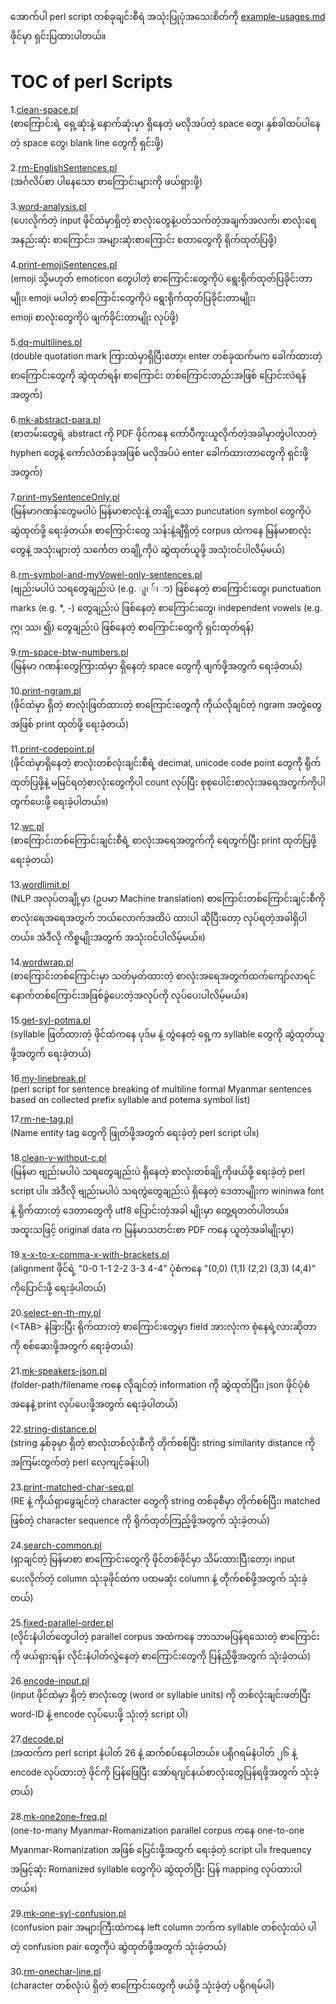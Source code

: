 အောက်ပါ perl script တစ်ခုချင်းစီရဲ အသုံးပြုပုံအသေးစိတ်ကို [example-usages.md](https://github.com/ye-kyaw-thu/tools/blob/master/perl/example-usages.md) ဖိုင်မှာ ရှင်းပြထားပါတယ်။  

# TOC of perl Scripts

1.[clean-space.pl](https://github.com/ye-kyaw-thu/tools/blob/master/perl/clean-space.pl)  
  (စာကြောင်းရဲ့ ရှေ့ဆုံးနဲ့ နောက်ဆုံးမှာ ရှိနေတဲ့ မလိုအပ်တဲ့ space တွေ၊ နှစ်ခါထပ်ပါနေတဲ့ space တွေ၊ blank line တွေကို ရှင်းဖို့)  
   
2.[rm-EnglishSentences.pl](https://github.com/ye-kyaw-thu/tools/blob/master/perl/rm-EnglishSentences.pl)  
  (အင်္ဂလိပ်စာ ပါနေသော စာကြောင်းများကို ဖယ်ရှားဖို့)  
   
3.[word-analysis.pl](https://github.com/ye-kyaw-thu/tools/blob/master/perl/word-analysis.pl)  
  (ပေးလိုက်တဲ့ input ဖိုင်ထဲမှာရှိတဲ့ စာလုံးတွေနဲ့ပတ်သက်တဲ့အချက်အလက်၊ စာလုံးရေအနည်းဆုံး စာကြောင်း၊ အများဆုံးစာကြောင်း စတာတွေကို ရိုက်ထုတ်ပြဖို့)  
   
4.[print-emojiSentences.pl](https://github.com/ye-kyaw-thu/tools/blob/master/perl/print-emojiSentences.pl)  
  (emoji သို့မဟုတ် emoticon တွေပါတဲ့ စာကြောင်းတွေကိုပဲ ရွေးရိုက်ထုတ်ပြခိုင်းတာမျိုး၊ emoji မပါတဲ့ စာကြောင်းတွေကိုပဲ ရွေးရိုက်ထုတ်ပြခိုင်းတာမျိုး၊  
    emoji စာလုံးတွေကိုပဲ ဖျက်ခိုင်းတာမျိုး လုပ်ဖို့)  
    
5.[dq-multilines.pl](https://github.com/ye-kyaw-thu/tools/blob/master/perl/dq-multilines.pl)  
  (double quotation mark ကြားထဲမှာရှိပြီးတော့၊ enter တစ်ခုထက်မက ခေါက်ထားတဲ့ စာကြောင်းတွေကို ဆွဲထုတ်ရန်၊ စာကြောင်း တစ်ကြောင်းတည်းအဖြစ် ပြောင်းလဲရန် အတွက်)
   
6.[mk-abstract-para.pl](https://github.com/ye-kyaw-thu/tools/blob/master/perl/mk-abstract-para.pl)  
  (စာတမ်းတွေရဲ့ abstract ကို PDF ဖိုင်ကနေ ကော်ပီကူးယူလိုက်တဲ့အခါမှာတွဲပါလာတဲ့ hyphen တွေနဲ့ ကော်လံတစ်ခုအဖြစ် မလိုအပ်ပဲ enter ခေါက်ထားတာတွေကို ရှင်းဖို့အတွက်)  
   
7.[print-mySentenceOnly.pl](https://github.com/ye-kyaw-thu/tools/blob/master/perl/print-mySentenceOnly.pl)  
  (မြန်မာဂဏန်းတွေမပါပဲ မြန်မာစာလုံးနဲ့ တချို့သော puncutation symbol တွေကိုပဲ ဆွဲထုတ်ဖို့ ရေးခဲ့တယ်။ စာကြောင်းတွေ သန်းနဲ့ချီရှိတဲ့ corpus ထဲကနေ မြန်မာစာလုံးတွေနဲ့ အသုံးများတဲ့       သင်္ကေတ တချို့ကိုပဲ ဆွဲထုတ်ယူဖို့ အသုံးဝင်ပါလိမ့်မယ်)  
   
8.[rm-symbol-and-myVowel-only-sentences.pl](https://github.com/ye-kyaw-thu/tools/blob/master/perl/rm-symbol-and-myVowel-only-sentences.pl)  
  (ဗျည်းမပါပဲ သရတွေချည်းပဲ (e.g. ျ၊ ်၊ ာ) ဖြစ်နေတဲ့ စာကြောင်းတွေ၊ punctuation marks (e.g. \*, -) တွေချည်းပဲ ဖြစ်နေတဲ့ စာကြောင်းတွေ၊ independent vowels   (e.g. ဣ၊ ဿ၊ ၍) တွေချည်းပဲ ဖြစ်နေတဲ့ စာကြောင်းတွေကို ရှင်းထုတ်ရန်)  
   
9.[rm-space-btw-numbers.pl](https://github.com/ye-kyaw-thu/tools/blob/master/perl/rm-space-btw-numbers.pl)  
  (မြန်မာ ဂဏန်းတွေကြားထဲမှာ ရှိနေတဲ့ space တွေကို ဖျက်ဖို့အတွက် ရေးခဲ့တယ်)  
   
10.[print-ngram.pl](https://github.com/ye-kyaw-thu/tools/blob/master/perl/print-ngram.pl)  
   (ဖိုင်ထဲမှာ ရှိတဲ့ စာလုံးဖြတ်ထားတဲ့ စာကြောင်းတွေကို ကိုယ်လိုချင်တဲ့ ngram အတွဲတွေအဖြစ် print ထုတ်ဖို့ ရေးခဲ့တယ်)  
   
11.[print-codepoint.pl](https://github.com/ye-kyaw-thu/tools/blob/master/perl/print-codepoint.pl)  
   (ဖိုင်ထဲမှာရှိနေတဲ့ စာလုံးတစ်လုံးချင်းစီရဲ့ decimal, unicode code point တွေကို ရိုက်ထုတ်ပြဖို့နဲ့ မမြင်ရတဲ့စာလုံးတွေကိုပါ count လုပ်ပြီး စုစုပေါင်းစာလုံးအရေအတွက်ကိုပါ တွက်ပေးဖို့ ရေးခဲ့ပါတယ်။) 
   
12.[wc.pl](https://github.com/ye-kyaw-thu/tools/blob/master/perl/wc.pl)  
   (စာကြောင်းတစ်ကြောင်းချင်းစီရဲ့ စာလုံးအရေအတွက်ကို ရေတွက်ပြီး print ထုတ်ပြဖို့ ရေးခဲ့တယ်)  
    
13.[wordlimit.pl](https://github.com/ye-kyaw-thu/tools/blob/master/perl/wordlimit.pl)  
   (NLP အလုပ်တချို့မှာ (ဥပမာ Machine translation) စာကြောင်းတစ်ကြောင်းချင်းစီကို စာလုံးရေအရေအတွက် ဘယ်လောက်အထိပဲ ထားပါ ဆိုပြီးတော့ လုပ်ရတဲ့အခါရှိပါတယ်။ အဲဒီလို       ကိစ္စမျိုးအတွက် အသုံးဝင်ပါလိမ့်မယ်။)  
    
14.[wordwrap.pl](https://github.com/ye-kyaw-thu/tools/blob/master/perl/wordwrap.pl)  
   (စာကြောင်းတစ်ကြောင်းမှာ သတ်မှတ်ထားတဲ့ စာလုံးအရေအတွက်ထက်ကျော်လာရင် နောက်တစ်ကြောင်းအဖြစ်ခွဲပေးတဲ့အလုပ်ကို လုပ်ပေးပါလိမ့်မယ်။)  
    
15.[get-syl-potma.pl](https://github.com/ye-kyaw-thu/tools/blob/master/perl/get-syl-potma.pl)  
   (syllable ဖြတ်ထားတဲ့ ဖိုင်ထဲကနေ ပုဒ်မ နဲ့ တွဲနေတဲ့ ရှေ့က syllable တွေကို ဆွဲထုတ်ယူဖို့အတွက် ရေးခဲ့တယ်)  
   
16.[my-linebreak.pl](https://github.com/ye-kyaw-thu/tools/blob/master/perl/my-linebreak.pl)  
   (perl script for sentence breaking of multiline formal Myanmar sentences based on collected prefix syllable and potema symbol list)  
   
17.[rm-ne-tag.pl](https://github.com/ye-kyaw-thu/tools/blob/master/perl/rm-ne-tag.pl)  
   (Name entity tag တွေကို ဖြုတ်ဖို့အတွက် ရေးခဲ့တဲ့ perl script ပါ။)  
   
18.[clean-v-without-c.pl](https://github.com/ye-kyaw-thu/tools/blob/master/perl/clean-v-without-c.pl)  
   (မြန်မာ ဗျည်းမပါပဲ သရတွေချည်းပဲ ရှိနေတဲ့ စာလုံးတစ်ချို့ကိုဖယ်ဖို့ ရေးခဲ့တဲ့ perl script ပါ။ အဲဒီလို ဗျည်းမပါပဲ သရတွဲတွေချည်းပဲ ရှိနေတဲ့ ဒေတာမျိုးက wininwa font နဲ့ ရိုက်ထားတဲ့ ဒေတာတွေကို utf8 ပြောင်းတဲ့အခါ မျိုးမှာ တွေ့ရတတ်ပါတယ်။ အထူးသဖြင့် original data က မြန်မာသတင်းစာ PDF ကနေ ယူတဲ့အခါမျိုးမှာ)  
   
19.[x-x-to-x-comma-x-with-brackets.pl](https://github.com/ye-kyaw-thu/tools/blob/master/perl/x-x-to-x-comma-x-with-brackets.pl)  
   (alignment ဖိုင်ရဲ့ "0-0 1-1 2-2 3-3 4-4" ပုံစံကနေ "(0,0) (1,1) (2,2) (3,3) (4,4)" ကိုပြောင်းဖို့ ရေးခဲ့ပါတယ်)  
   
20.[select-en-th-my.pl](https://github.com/ye-kyaw-thu/tools/blob/master/perl/select-en-th-my.pl)  
   (\<TAB\> နဲခြားပြီး ရိုက်ထားတဲ့ စာကြောင်းတွေမှာ field အားလုံးက စုံနေရဲ့လားဆိုတာကို စစ်ဆေးဖို့အတွက် ရေးခဲ့တယ်)  

21.[mk-speakers-json.pl](https://github.com/ye-kyaw-thu/tools/blob/master/perl/mk-speakers-json.pl)  
   (folder-path/filename ကနေ လိုချင်တဲ့ information ကို ဆွဲထုတ်ပြီး၊ json ဖိုင်ပုံစံအနေနဲ့ print လုပ်ပေးဖို့အတွက် ရေးခဲ့ပါတယ်)  
   
22.[string-distance.pl](https://github.com/ye-kyaw-thu/tools/blob/master/perl/string-distance.pl)  
   (string နှစ်ခုမှာ ရှိတဲ့ စာလုံးတစ်လုံးစီကို တိုက်စစ်ပြီး string similarity distance ကို အကြမ်းတွက်တဲ့ perl လေ့ကျင့်ခန်းပါ)  
   
23.[print-matched-char-seq.pl](https://github.com/ye-kyaw-thu/tools/blob/master/perl/print-matched-char-seq.pl)  
   (RE နဲ့ ကိုယ်ရှာဖွေချင်တဲ့ character တွေကို string တစ်ခုစီမှာ တိုက်စစ်ပြီး၊ matched ဖြစ်တဲ့ character sequence ကို ရိုက်ထုတ်ကြည့်ဖို့အတွက် သုံးခဲ့တယ်)  
   
24.[search-common.pl](https://github.com/ye-kyaw-thu/tools/blob/master/perl/search-common.pl)  
   (ရှာချင်တဲ့ မြန်မာစာ စာကြောင်းတွေကို ဖိုင်တစ်ဖိုင်မှာ သိမ်းထားပြီးတော့၊ input ပေးလိုက်တဲ့ column သုံးခုဖိုင်ထဲက ပထမဆုံး column နဲ့ တိုက်စစ်ဖို့အတွက် သုံးခဲ့တယ်)  

25.[fixed-parallel-order.pl](https://github.com/ye-kyaw-thu/tools/blob/master/perl/fixed-parallel-order.pl)  
   (လိုင်းနံပါတ်တွေပါတဲ့ parallel corpus အထဲကနေ ဘာသာမပြန်ရသေးတဲ့ စာကြောင်းကို ဖယ်ရှားရန်၊ လိုင်းနံပါတ်လွဲနေတဲ့ စာကြောင်းတွေကို ပြန်ညှိဖို့အတွက် သုံးခဲ့တယ်)  

26.[encode-input.pl](https://github.com/ye-kyaw-thu/tools/blob/master/perl/encode-input.pl)  
   (input ဖိုင်ထဲမှာ ရှိတဲ့ စာလုံးတွေ (word or syllable units) ကို တစ်လုံးချင်းဖတ်ပြီး word-ID နဲ့ encode လုပ်ပေးဖို့ သုံးတဲ့ script ပါ)  

27.[decode.pl](https://github.com/ye-kyaw-thu/tools/blob/master/perl/decode.pl)  
   (အထက်က perl script နံပါတ် 26 နဲ့ ဆက်စပ်နေပါတယ်။ ပရိုဂရမ်နံပါတ် ၂၆ နဲ့ encode လုပ်ထားတဲ့ ဖိုင်ကို ပြန်ဖြေပြီး အော်ရဂျင်နယ်စာလုံးတွေပြန်ရဖို့အတွက် သုံးခဲ့တယ်)  
   
28.[mk-one2one-freq.pl](https://github.com/ye-kyaw-thu/tools/blob/master/perl/mk-one2one-freq.pl)  
   (one-to-many Myanmar-Romanization parallel corpus ကနေ one-to-one Myanmar-Romanization အဖြစ် ပြေင်းဖို့အတွက် ရေးခဲ့တဲ့ script ပါ။ frequency အမြင့်ဆုံး Romanized syllable တွေကိုပဲ ဆွဲထုတ်ပြီး ပြန် mapping လုပ်ထားပါတယ်။)  

29.[mk-one-syl-confusion.pl](https://github.com/ye-kyaw-thu/tools/blob/master/perl/mk-one-syl-confusion.pl)  
   (confusion pair အများကြီးထဲကနေ left column ဘက်က syllable တစ်လုံးထဲပဲ ပါတဲ့ confusion pair တွေကိုပဲ ဆွဲထုတ်ဖို့အတွက် သုံးခဲ့တယ်)  
   
30.[rm-onechar-line.pl](https://github.com/ye-kyaw-thu/tools/blob/master/perl/rm-onechar-line.pl)  
   (character တစ်လုံးပဲ ရှိတဲ့ စာကြောင်းတွေကို ဖယ်ဖို့ သုံးခဲ့တဲ့ ပရိုဂရမ်ပါ)  
   
   

   
   


